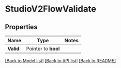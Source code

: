 # StudioV2FlowValidate

## Properties
Name | Type | Notes
------------ | ------------- | -------------
**Valid** | Pointer to **bool** | 

[[Back to Model list]](../README.md#documentation-for-models) [[Back to API list]](../README.md#documentation-for-api-endpoints) [[Back to README]](../README.md)


